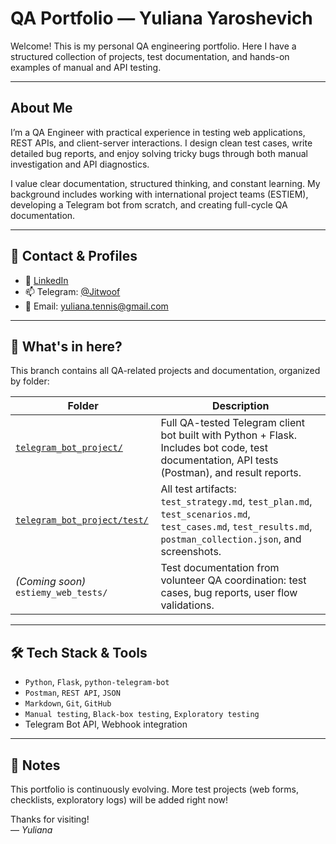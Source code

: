 # QA Portfolio — Yuliana Yaroshevich

Welcome! This is my personal QA engineering portfolio. Here I have a structured collection of projects, test documentation, and hands-on examples of manual and API testing.

---

## About Me

I’m a QA Engineer with practical experience in testing web applications, REST APIs, and client-server interactions. I design clean test cases, write detailed bug reports, and enjoy solving tricky bugs through both manual investigation and API diagnostics.  

I value clear documentation, structured thinking, and constant learning. My background includes working with international project teams (ESTIEM), developing a Telegram bot from scratch, and creating full-cycle QA documentation.

---

## 🔗 Contact & Profiles

- 💼 [LinkedIn](https://linkedin.com/in/yuliana-yar)
- 📫 Telegram: [@Jitwoof](https://t.me/Jitwoof)  
- 📧 Email: yuliana.tennis@gmail.com  

---

## 📁 What's in here?

This branch contains all QA-related projects and documentation, organized by folder:

| Folder | Description |
|--------|-------------|
| [`telegram_bot_project/`](./telegram_bot_project/) | Full QA-tested Telegram client bot built with Python + Flask. Includes bot code, test documentation, API tests (Postman), and result reports. |
| [`telegram_bot_project/test/`](./telegram_bot_project/tests/) | All test artifacts: `test_strategy.md`, `test_plan.md`, `test_scenarios.md`, `test_cases.md`, `test_results.md`, `postman_collection.json`, and screenshots. ||
| *(Coming soon)* `estiemy_web_tests/` | Test documentation from volunteer QA coordination: test cases, bug reports, user flow validations. |

---

## 🛠️ Tech Stack & Tools

- `Python`, `Flask`, `python-telegram-bot`  
- `Postman`, `REST API`, `JSON`  
- `Markdown`, `Git`, `GitHub`  
- `Manual testing`, `Black-box testing`, `Exploratory testing`  
- Telegram Bot API, Webhook integration  

---

## 📌 Notes

This portfolio is continuously evolving. More test projects (web forms, checklists, exploratory logs) will be added right now!

Thanks for visiting!  
— *Yuliana*
